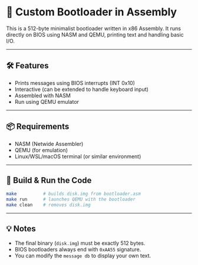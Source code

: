 # 🧵 Custom Bootloader in Assembly

This is a 512-byte minimalist bootloader written in x86 Assembly. It runs directly on BIOS using NASM and QEMU, printing text and handling basic I/O.

---

## 🛠 Features

- Prints messages using BIOS interrupts (INT 0x10)
- Interactive (can be extended to handle keyboard input)
- Assembled with NASM
- Run using QEMU emulator

---

## 📦 Requirements

- NASM (Netwide Assembler)
- QEMU (for emulation)
- Linux/WSL/macOS terminal (or similar environment)

---

## 🚀 Build & Run the Code

```bash
make          # builds disk.img from bootloader.asm
make run      # launches QEMU with the bootloader
make clean    # removes disk.img
```

---

## 💡 Notes

- The final binary (`disk.img`) must be exactly 512 bytes.
- BIOS bootloaders always end with `0xAA55` signature.
- You can modify the `message db` to display your own text.
